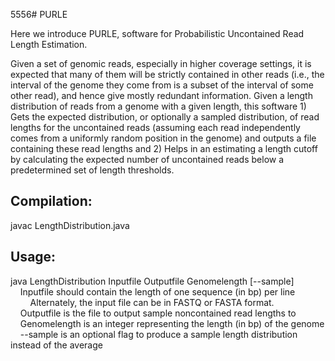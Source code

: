 5556# PURLE

Here we introduce PURLE, software for Probabilistic Uncontained Read Length Estimation.  
  
Given a set of genomic reads, especially in higher coverage settings, it is expected that many of them will be strictly contained in other reads (i.e., the interval of the genome they come from is a subset of the interval of some other read), and hence give mostly redundant information.  Given a length distribution of reads from a genome with a given length, this software 1) Gets the expected distribution, or optionally a sampled distribution, of read lengths for the uncontained reads (assuming each read independently comes from a uniformly random position in the genome) and outputs a file containing these read lengths and 2) Helps in an estimating a length cutoff by calculating the expected number of uncontained reads below a predetermined set of length thresholds.

## Compilation: 

javac LengthDistribution.java

## Usage: 

java LengthDistribution Inputfile Outputfile Genomelength [--sample]  
&nbsp;&nbsp;&nbsp;&nbsp;Inputfile should contain the length of one sequence (in bp) per line  
&nbsp;&nbsp;&nbsp;&nbsp;&nbsp;&nbsp;&nbsp;&nbsp;Alternately, the input file can be in FASTQ or FASTA format.  
&nbsp;&nbsp;&nbsp;&nbsp;Outputfile is the file to output sample noncontained read lengths to  
&nbsp;&nbsp;&nbsp;&nbsp;Genomelength is an integer representing the length (in bp) of the genome  
&nbsp;&nbsp;&nbsp;&nbsp;--sample is an optional flag to produce a sample length distribution instead of the average




